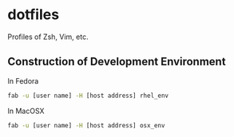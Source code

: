 dotfiles
========

Profiles of Zsh, Vim, etc.

Construction of Development Environment
---------------------------------------

In Fedora

```sh
fab -u [user name] -H [host address] rhel_env
```

In MacOSX

```sh
fab -u [user name] -H [host address] osx_env
```
